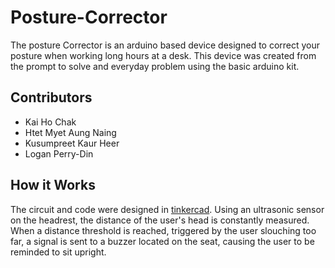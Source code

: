 # Posture-Corrector

The posture Corrector is an arduino based device designed to correct your posture when working long hours at a desk. This device was created from the prompt to solve and everyday problem using the basic arduino kit.

## Contributors

- Kai Ho Chak
- Htet Myet Aung Naing
- Kusumpreet Kaur Heer
- Logan Perry-Din

## How it Works

The circuit and code were designed in [tinkercad](https://www.tinkercad.com/things/fPDDIfmBOT8-posture-corrector/editel?sharecode=blZrHIRUCimcMM4FiqfnjUG9VhzqKjdX48mfOHvK6Eo). Using an ultrasonic sensor on the headrest, the distance of the user's head is constantly measured. When a distance threshold is reached, triggered by the user slouching too far, a signal is sent to a buzzer located on the seat, causing the user to be reminded to sit upright.
